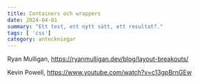 ```yaml
---
title: Containers och wrappers
date: 2024-04-01
summary: "Ett test, ett nytt sätt, ett resultat?."
tags: [ 'css']
category: anteckningar
---
```


Ryan Mulligan, https://ryanmulligan.dev/blog/layout-breakouts/

Kevin Powell, https://www.youtube.com/watch?v=c13gpBrnGEw